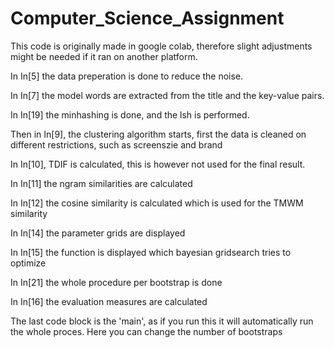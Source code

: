 # Computer_Science_Assignment
This code is originally made in google colab, therefore slight adjustments might be needed if it ran on another platform.

In In[5] the data preperation is done to reduce the noise.

In In[7] the model words are extracted from the title and the key-value pairs.

In In[19] the minhashing is done, and the lsh is performed.

Then in In[9], the clustering algorithm starts, first the data is cleaned on different restrictions, such as screenszie and brand

In In[10], TDIF is calculated, this is however not used for the final result.

In In[11] the ngram similarities are calculated

In In[12] the cosine similarity is calculated which is used for the TMWM similarity

In In[14] the parameter grids are displayed

In In[15] the function is displayed which bayesian gridsearch tries to optimize

In In[21] the whole procedure per bootstrap is done

In In[16] the evaluation measures are calculated

The last code block is the 'main', as if you run this it will automatically run the whole proces.
Here you can change the number of bootstraps
